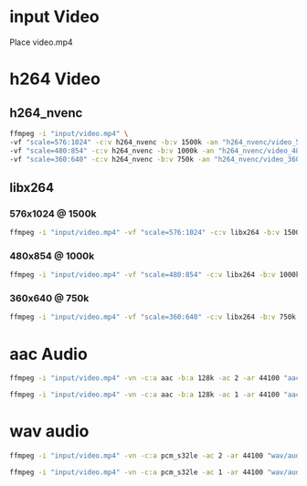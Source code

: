 
# input Video
Place video.mp4

# h264 Video

## h264_nvenc

```sh
ffmpeg -i "input/video.mp4" \
-vf "scale=576:1024" -c:v h264_nvenc -b:v 1500k -an "h264_nvenc/video_576x1024_1500k.mp4" \
-vf "scale=480:854" -c:v h264_nvenc -b:v 1000k -an "h264_nvenc/video_480x854_1000k.mp4" \
-vf "scale=360:640" -c:v h264_nvenc -b:v 750k -an "h264_nvenc/video_360x640_750k.mp4"
```

## libx264

### 576x1024 @ 1500k
```sh
ffmpeg -i "input/video.mp4" -vf "scale=576:1024" -c:v libx264 -b:v 1500k -an "libx264/video_576x1024_1500k.mp4"
```

### 480x854 @ 1000k
```sh
ffmpeg -i "input/video.mp4" -vf "scale=480:854" -c:v libx264 -b:v 1000k -an "libx264/video_480x854_1000k.mp4"
```

### 360x640 @ 750k
```sh
ffmpeg -i "input/video.mp4" -vf "scale=360:640" -c:v libx264 -b:v 750k -an "libx264/video_360x640_750k.mp4"
```

# aac Audio

```sh
ffmpeg -i "input/video.mp4" -vn -c:a aac -b:a 128k -ac 2 -ar 44100 "aac/audio_st.mp4"
```


```sh
ffmpeg -i "input/video.mp4" -vn -c:a aac -b:a 128k -ac 1 -ar 44100 "aac/audio_mono.mp4"
```


# wav audio

```sh
ffmpeg -i "input/video.mp4" -vn -c:a pcm_s32le -ac 2 -ar 44100 "wav/audio_32bit_st_44k.wav"
```

```sh
ffmpeg -i "input/video.mp4" -vn -c:a pcm_s32le -ac 1 -ar 44100 "wav/audio_32bit_mono_44k.wav"
```

